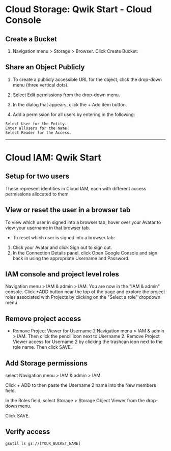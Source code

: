 # Cloud Storage: Qwik Start - Cloud Console

## Create a Bucket
1. Navigation menu > Storage > Browser. Click Create Bucket:

## Share an Object Publicly
1.  To create a publicly accessible URL for the object, click the drop-down menu (three vertical dots).

2.  Select Edit permissions from the drop-down menu.

3.  In the dialog that appears, click the + Add item button.

4.  Add a permission for all users by entering in the following:
```
Select User for the Entity.
Enter allUsers for the Name.
Select Reader for the Access.
```
---

# Cloud IAM: Qwik Start

## Setup for two users
These represent identities in Cloud IAM, each with different access permissions allocated to them.

## View or reset the user in a browser tab
To view which user in signed into a browser tab, hover over your Avatar to view your username in that browser tab.


* To reset which user is signed into a browser tab:
1.  Click your Avatar and click Sign out to sign out.
2. In the Connection Details panel, click Open Google Console and sign back in using the appropriate Username and Password.

## IAM console and project level roles

Navigation menu > IAM & admin > IAM. You are now in the "IAM & admin" console.
Click +ADD button near the top of the page and explore the project roles associated with Projects by clicking on the "Select a role" dropdown menu


## Remove project access

* Remove Project Viewer for Username 2
Navigation menu > IAM & admin > IAM. Then click the pencil icon next to Username 2.
Remove Project Viewer access for Username 2 by clicking the trashcan icon next to the role name. Then click SAVE.

## Add Storage permissions
select Navigation menu > IAM & admin > IAM.

Click + ADD to then paste the Username 2 name into the New members field.

In the Roles field, select Storage > Storage Object Viewer from the drop-down menu.

Click SAVE.

## Verify access
```
gsutil ls gs://[YOUR_BUCKET_NAME]
```


